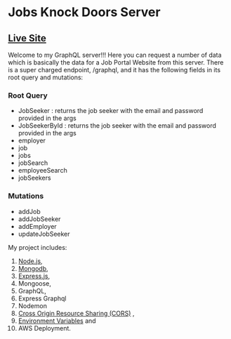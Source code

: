 # Jobs Knock Doors Server

## [Live Site]()

Welcome to my GraphQL server!!! Here you can request a number of data which is basically the data for a Job Portal Website from this server. There is a super charged endpoint, /graphql, and it has the following fields in its root query and mutations:

### Root Query

-   JobSeeker : returns the job seeker with the email and password provided in the args
-   JobSeekerById : returns the job seeker with the email and password provided in the args
-   employer
-   job
-   jobs
-   jobSearch
-   employeeSearch
-   jobSeekers

### Mutations

-   addJob
-   addJobSeeker
-   addEmployer
-   updateJobSeeker

My project includes:

1.  [Node.js](https://nodejs.org/en/),
2.  [Mongodb](https://www.mongodb.com/),
3.  [Express.js](https://expressjs.com/),
4.  Mongoose,
5.  GraphQL,
6.  Express Graphql
7.  Nodemon
8.  [Cross Origin Resource Sharing (CORS)](https://developer.mozilla.org/en-US/docs/Web/HTTP/CORS) ,
9.  [Environment Variables](https://www.npmjs.com/package/dotenv) and
10. AWS Deployment.
